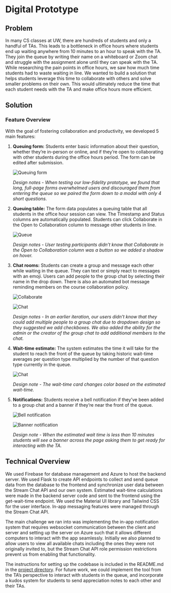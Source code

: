 # Digital Prototype
## Problem
In many CS classes at UW, there are hundreds of students and only a handful of TAs. This leads to a bottleneck in office hours where students end up waiting anywhere from 10 minutes to an hour to speak with the TA. They join the queue by writing their name on a whiteboard or Zoom chat and struggle with the assignment alone until they can speak with the TA. While researching the pain points in office hours, we saw how much time students had to waste waiting in line. We wanted to build a solution that helps students leverage this time to collaborate with others and solve smaller problems on their own. This would ultimately reduce the time that each student needs with the TA and make office hours more efficient.

## Solution
### Feature Overview
With the goal of fostering collaboration and productivity, we developed 5 main features:
1. **Queuing form:** Students enter basic information about their question, whether they’re in-person or online, and if they’re open to collaborating with other students during the office hours period. The form can be edited after submission.

    ![Queuing form](/power-hour/img/DigitalPrototypeForm.png)

    *Design notes - When testing our low-fidelity prototype, we found that long, full-page forms overwhelmed users and discouraged them from entering the queue so we paired the form down to a modal with only 4 short questions.*
2. **Queuing table:** The form data populates a queuing table that all students in the office hour session can view. The Timestamp and Status columns are automatically populated. Students can click Collaborate in the Open to Collaboration column to message other students in line.

   ![Queue](/power-hour/img/DigitalPrototypeQueue.png)

    *Design notes - User testing participants didn’t know that Collaborate in the Open to Collaboration column was a button so we added a shadow on hover.*
3. **Chat rooms:** Students can create a group and message each other while waiting in the queue. They can text or simply react to messages with an emoji. Users can add people to the group chat by selecting their name in the drop down. There is also an automated bot message reminding members on the course collaboration policy.

    ![Collaborate](/power-hour/img/DigitalPrototypeCollaborate.png)

    ![Chat](/power-hour/img/DigitalPrototypeChat.png)

    *Design notes - In an earlier iteration, our users didn’t know that they could add multiple people to a group chat due to dropdown design so they suggested we add checkboxes. We also added the ability for the admin or the creator of the group chat to add additional members to the chat.*
4. **Wait-time estimate:** The system estimates the time it will take for the student to reach the front of the queue by taking historic wait-time averages per question type multiplied by the number of that question type currently in the queue.

   ![Chat](/power-hour/img/DigitalPrototypeWait.png)

   *Design note - The wait-time card changes color based on the estimated wait-time.*

5. **Notifications:** Students receive a bell notification if they’ve been added to a group chat and a banner if they’re near the front of the queue.

    ![Bell notification](/power-hour/img/DigitalPrototypeBell.png)

    ![Banner notification](/power-hour/img/DigitalPrototypeBanner.png)

    *Design note - When the estimated wait time is less than 10 minutes students will see a banner across the page asking them to get ready for interacting with the TA.*

## Technical Overview

We used Firebase for database management and Azure to host the backend server. We used Flask to create API endpoints to collect and send queue data from the database to the frontend and synchronize user data between the Stream Chat API and our own system. Estimated wait-time calculations were made in the backend server code and sent to the frontend using the get-wait-time endpoint. We used the Material UI library and Tailwind CSS for the user interface. In-app messaging features were managed through the Stream Chat API.

The main challenge we ran into was implementing the in-app notification system that requires websocket communication between the client and server and setting up the server on Azure such that it allows different computers to interact with the app seamlessly. Initially we also planned to allow users to view all available chats including the ones they were not originally invited to, but the Stream Chat API role permission restrictions prevent us from enabling that functionality.

The instructions for setting up the codebase is included in the README.md in the [project directory](https://www.google.com/url?q=https://github.com/UWSocialComputing/power-hour-code&sa=D&source=editors&ust=1685779044617837&usg=AOvVaw0OgG4CNYT4T-noK86p1Cl9). For future work, we could implement the tool from the TA’s perspective to interact with students in the queue, and incorporate a kudos system for students to send appreciation notes to each other and their TAs.